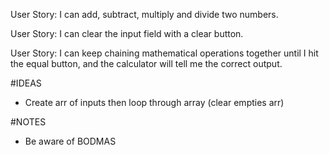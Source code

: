 User Story: I can add, subtract, multiply and divide two numbers.

User Story: I can clear the input field with a clear button.

User Story: I can keep chaining mathematical operations together until I hit the equal button, and the calculator will tell me the correct output.

#IDEAS
- Create arr of inputs then loop through array (clear empties arr)

#NOTES
- Be aware of BODMAS